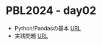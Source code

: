 # PBL2024 - day02

- Python/Pandasの基本 [URL](https://colab.research.google.com/github/daiki-matsunaga/pbl2024/blob/main/day02/practice1.ipynb "link") 
- 実践問題 [URL](https://colab.research.google.com/github/daiki-matsunaga/pbl2024/blob/main/day02/practice2.ipynb "link") 
